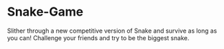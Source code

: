 # Snake-Game
Slither through a new competitive version of Snake and survive as long as you can! Challenge your friends and try to be the biggest snake.
